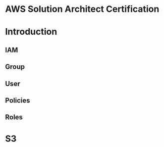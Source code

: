 # AWS Solution Architect Certification

# Introduction

## IAM

## Group

## User

## Policies

## Roles

# S3